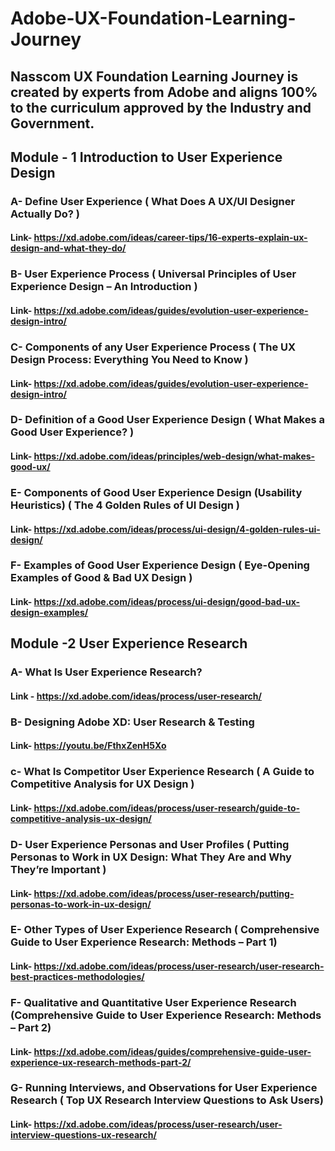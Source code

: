 # Adobe-UX-Foundation-Learning-Journey
## Nasscom UX Foundation Learning Journey is created by experts from Adobe and aligns 100% to the curriculum approved by the Industry and Government.

## Module - 1 Introduction to User Experience Design

### A- Define User Experience ( What Does A UX/UI Designer Actually Do? )
#### Link- https://xd.adobe.com/ideas/career-tips/16-experts-explain-ux-design-and-what-they-do/

### B- User Experience Process ( Universal Principles of User Experience Design – An Introduction )
#### Link- https://xd.adobe.com/ideas/guides/evolution-user-experience-design-intro/

### C- Components of any User Experience Process ( The UX Design Process: Everything You Need to Know )
#### Link- https://xd.adobe.com/ideas/guides/evolution-user-experience-design-intro/

### D- Definition of a Good User Experience Design ( What Makes a Good User Experience? )
#### Link- https://xd.adobe.com/ideas/principles/web-design/what-makes-good-ux/

### E- Components of Good User Experience Design (Usability Heuristics) ( The 4 Golden Rules of UI Design )
#### Link- https://xd.adobe.com/ideas/process/ui-design/4-golden-rules-ui-design/

### F- Examples of Good User Experience Design ( Eye-Opening Examples of Good & Bad UX Design ) 
#### Link- https://xd.adobe.com/ideas/process/ui-design/good-bad-ux-design-examples/

## Module -2 User Experience Research

### A- What Is User Experience Research?
#### Link - https://xd.adobe.com/ideas/process/user-research/

### B- Designing Adobe XD: User Research & Testing
#### Link- https://youtu.be/FthxZenH5Xo

### c- What Is Competitor User Experience Research ( A Guide to Competitive Analysis for UX Design )
#### Link- https://xd.adobe.com/ideas/process/user-research/guide-to-competitive-analysis-ux-design/

### D- User Experience Personas and User Profiles ( Putting Personas to Work in UX Design: What They Are and Why They’re Important )
#### Link- https://xd.adobe.com/ideas/process/user-research/putting-personas-to-work-in-ux-design/

### E- Other Types of User Experience Research ( Comprehensive Guide to User Experience Research: Methods – Part 1)
#### Link- https://xd.adobe.com/ideas/process/user-research/user-research-best-practices-methodologies/

### F- Qualitative and Quantitative User Experience Research (Comprehensive Guide to User Experience Research: Methods – Part 2)
#### Link- https://xd.adobe.com/ideas/guides/comprehensive-guide-user-experience-ux-research-methods-part-2/

### G- Running Interviews, and Observations for User Experience Research ( Top UX Research Interview Questions to Ask Users)
#### Link- https://xd.adobe.com/ideas/process/user-research/user-interview-questions-ux-research/


    


